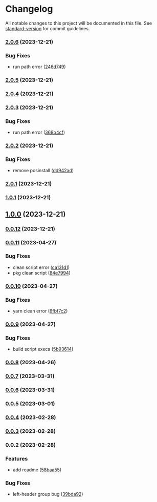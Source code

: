 # Changelog

All notable changes to this project will be documented in this file. See [standard-version](https://github.com/conventional-changelog/standard-version) for commit guidelines.

### [2.0.6](https://github.com/Eyes22798/svgicon-viewer/compare/v2.0.5...v2.0.6) (2023-12-21)


### Bug Fixes

* run path error ([246d749](https://github.com/Eyes22798/svgicon-viewer/commit/246d749cdafe6bce4ee9a699f38610c3da3c570c))

### [2.0.5](https://github.com/Eyes22798/svgicon-viewer/compare/v2.0.4...v2.0.5) (2023-12-21)

### [2.0.4](https://github.com/Eyes22798/svgicon-viewer/compare/v2.0.3...v2.0.4) (2023-12-21)

### [2.0.3](https://github.com/Eyes22798/svgicon-viewer/compare/v2.0.2...v2.0.3) (2023-12-21)


### Bug Fixes

* run path error ([368b4cf](https://github.com/Eyes22798/svgicon-viewer/commit/368b4cfe9b668313e08b93b991e44e3c11e181f3))

### [2.0.2](https://github.com/Eyes22798/svgicon-viewer/compare/v2.0.1...v2.0.2) (2023-12-21)


### Bug Fixes

* remove posinstall ([dd942ad](https://github.com/Eyes22798/svgicon-viewer/commit/dd942ad4b9cf02f0ea3586c62b674e98b802fdb1))

### [2.0.1](https://github.com/Eyes22798/svgicon-viewer/compare/v1.0.1...v2.0.1) (2023-12-21)

### [1.0.1](https://github.com/Eyes22798/svgicon-viewer/compare/v1.0.0...v1.0.1) (2023-12-21)

## [1.0.0](https://github.com/Eyes22798/svgicon-viewer/compare/v0.0.12...v1.0.0) (2023-12-21)

### [0.0.12](https://github.com/Eyes22798/svgicon-viewer/compare/v0.0.11...v0.0.12) (2023-12-21)

### [0.0.11](https://github.com/Eyes22798/svgicon-viewer/compare/v0.0.10...v0.0.11) (2023-04-27)


### Bug Fixes

* clean script error ([ca131d1](https://github.com/Eyes22798/svgicon-viewer/commit/ca131d11ab03f775fa0a13c24b145b422f5172b4))
* pkg clean script ([84e7994](https://github.com/Eyes22798/svgicon-viewer/commit/84e7994bf43d93f17c98e66f2da275c2494daba4))

### [0.0.10](https://github.com/Eyes22798/svgicon-viewer/compare/v0.0.9...v0.0.10) (2023-04-27)


### Bug Fixes

* yarn clean error ([6fbf7c2](https://github.com/Eyes22798/svgicon-viewer/commit/6fbf7c228ba5e9625571f3160ea2cdffa3f88d5e))

### [0.0.9](https://github.com/Eyes22798/svgicon-viewer/compare/v0.0.8...v0.0.9) (2023-04-27)


### Bug Fixes

* build script execa ([5b93614](https://github.com/Eyes22798/svgicon-viewer/commit/5b9361453bf378299eefb3d820e16bd772d5e792))

### [0.0.8](https://github.com/Eyes22798/svgicon-viewer/compare/v0.0.7...v0.0.8) (2023-04-26)

### [0.0.7](https://github.com/Eyes22798/svgicon-viewer/compare/v0.0.6...v0.0.7) (2023-03-31)

### [0.0.6](https://github.com/Eyes22798/svgicon-viewer/compare/v0.0.5...v0.0.6) (2023-03-31)

### [0.0.5](https://github.com/Eyes22798/svgicon-viewer/compare/v0.0.4...v0.0.5) (2023-03-01)

### [0.0.4](https://github.com/Eyes22798/svgicon-viewer/compare/v0.0.3...v0.0.4) (2023-02-28)

### [0.0.3](https://github.com/Eyes22798/svgicon-viewer/compare/v0.0.2...v0.0.3) (2023-02-28)

### 0.0.2 (2023-02-28)


### Features

* add readme ([58baa55](https://github.com/Eyes22798/svgicon-viewer/commit/58baa55e55629de1f41e82fc5d09cc23aadf009c))


### Bug Fixes

* left-header group bug ([39bda92](https://github.com/Eyes22798/svgicon-viewer/commit/39bda92730ea86c08b358352fa3f0b0c632f034e))
